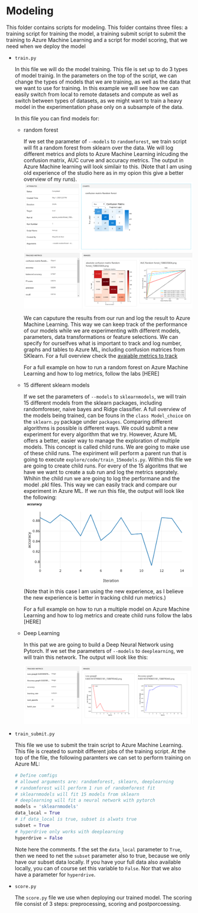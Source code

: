 # Modeling
This folder contains scripts for modeling. This folder contains three files: a training script for training the model, a training submit script to submit the training to Azure Machine Learning and a script for model scoring, that we need when we deploy the model

*  `train.py`

    In this file we will do the model training. This file is set up to do 3 types of model trainig. In the parameters on the top of the script, we can change the types of models that we are training, as well as the data that we want to use for training. In this example we will see how we can easily switch from local to remote datasets and compute as well as switch between types of datasets, as we might want to train a heavy model in the experimentation phase only on a subsample of the data.

    In this file you can find models for:

    * random forest

        If we set the parameter of `--models` to `randomforest`, we train script will fit a random forest from sklearn over the data. We will log different metrics and plots to Azure Machine Learning inlcuding the confusion matrix, AUC curve and accuracy metrics. The output in Azure Machine learning will look similair to this. (Note that I am using old experience of the studio here as in my opion this give a better overview of my runs).
        ![An example of Random Forest](images/attributesrandomforest.PNG)
        ![An example of Random Forest](images/metricsrandomforest.PNG)

        We can caputure the results from our run and log the result to Azure Machine Learning. This way we can keep track of the performance of our models while we are experimenting with different models, parameters, data transformations or feature selections. We can specify for ourselfves what is important to track and log number, graphs and tables to Azure ML, including confusion matrices from SKlearn. For a full overview check the [avaiable metrics to track](https://docs.microsoft.com/en-us/azure/machine-learning/how-to-track-experiments#available-metrics-to-track)

        For a full example on how to run a random forest on Azure Machine Learning and how to log metrics, follow the labs [HERE]

        
    * 15 different sklearn models

        If we set the parameters of `--models` to `sklearnmodels`, we will train 15 different models from the sklearn packages, including randomforeser, naive bayes and Ridge classifier. A full overview of the models being trained, can be founs in the `class Model_choice` on the `sklearn.py` package under `packages`. Comparing different algorithms is possible is different ways. We could submit a new experiment for every algorithm that we try. However, Azure ML offers a better, easier way to manage the exploration of multiple models. This concept is called child runs.  We are going to make use of these child runs. The expiriment will perform a parent run that is going to execute `explore/code/train_15models.py`. Within this file we are going to create child runs. For every of the 15 algoritms that we have we want to create a sub run and log the metrics seprately. Whihin the child run we are going to log the performane and the model .pkl files. This way we can easily track and compare our experiment in Azure ML. If we run this file, the output will look like the following:
        ![An example of tracking accuracy across multiple models](images/manymodels.PNG)
        (Note that in this case I am using the new experience, as I believe the new experience is better in tracking child run metrics.)

        For a full example on how to run a multiple model on Azure Machine Learning and how to log metrics and create child runs follow the labs [HERE]

    * Deep Learning

        In this pat we are going to build a Deep Neural Network using Pytorch. If we set the parameters of `--models` to `deeplearning`, we will train this network. The output will look like this:

        ![An example of tracking accuracy across multiple models](images/deeplearning.PNG)

*   `train_submit.py`

    This file we use to submit the train script to Azure Machine Learning. This file is created to sumbit different jobs of the training script. At the top of the file, the following paramters we can set to perform training on Azure ML:

    ```python
    # Define comfigs
    # allowed arguments are: randomforest, sklearn, deeplearning
    # randomforest will perform 1 run of randomforest fit
    # sklearnmodels will fit 15 models from sklearn
    # deeplearning will fit a neural network with pytorch
    models = 'sklearnmodels'
    data_local = True
    # if data_local is true, subset is alwats true
    subset = True
    # hyperdrive only works with deeplearning   
    hyperdrive = False
    ```

    Note here the comments. f the set the  `data_local` parameter to `True`, then we need to net the `subset` parameter also to true, because we only have our subset data locally. If you have your full data also available locally, you can of course set this variable to `False`. Nor that we also have a parameter for `hyperdrive`. 

* `score.py`

    The `score.py` file we use when deploying our trained model. The scoring file consist of 3 steps: preprocessing, scoring and postporcoessing.
